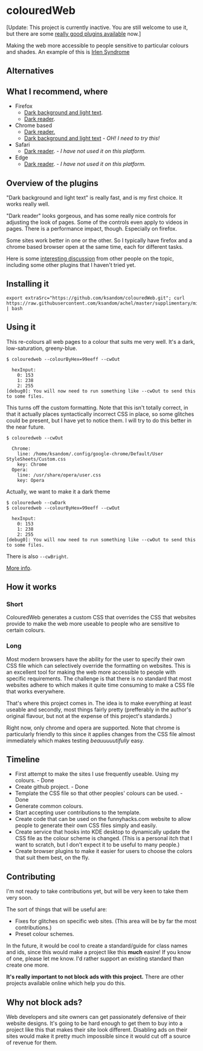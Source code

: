 # colouredWeb

\[Update: This project is currently inactive. You are still welcome to use it, but there are some [really good plugins available](#alternatives) now.\]

Making the web more accessible to people sensitive to particular colours and shades. An example of this is [Irlen Syndrome](http://en.wikipedia.org/wiki/Irlen_syndrome#Theory)

## Alternatives

## What I recommend, where

* Firefox
  * [Dark background and light text](https://addons.mozilla.org/en-US/firefox/addon/dark-background-light-text/).
  * [Dark reader](https://addons.mozilla.org/en-US/firefox/addon/darkreader/).
* Chrome based
  * [Dark reader.](https://chrome.google.com/webstore/detail/dark-reader/eimadpbcbfnmbkopoojfekhnkhdbieeh)
  * [Dark background and light text](https://chrome.google.com/webstore/detail/dark-background-and-light/cdcoopnlkdlmphjpjggdmhohkiklonkh?hl=en) - _OH! I need to try this!_
* Safari
  * [Dark reader](https://darkreader.org/safari). - _I have not used it on this platform._
* Edge
  * [Dark reader](https://microsoftedge.microsoft.com/addons/detail/ifoakfbpdcdoeenechcleahebpibofpc). - _I have not used it on this platform._

## Overview of the plugins

"Dark background and light text" is really fast, and is my first choice. It works really well.

"Dark reader" looks gorgeous, and has some really nice controls for adjusting the look of pages. Some of the controls even apply to videos in pages. There is a performance impact, though. Especially on firefox.

Some sites work better in one or the other. So I typically have firefox and a chrome based browser open at the same time, each for different tasks.

Here is some [interesting discussion](https://www.reddit.com/r/firefox/comments/9mm9jw/best_dark_extension/) from other people on the topic, including some other plugins that I haven't tried yet.

## Installing it

    export extraSrc="https://github.com/ksandom/colouredWeb.git"; curl https://raw.githubusercontent.com/ksandom/achel/master/supplimentary/misc/webInstall | bash

## Using it

This re-colours all web pages to a colour that suits me very well. It's a dark, low-saturation, greeny-blue.

    $ colouredweb --colourByHex=99eeff --cwOut
    
      hexInput: 
        0: 153
        1: 238
        2: 255
    [debug0]: You will now need to run something like --cwOut to send this to some files.

This turns off the custom formatting.
Note that this isn't totally correct, in that it actually places syntactically incorrect CSS in place, so some glitches could be present, but I have yet to notice them. I will try to do this better in the near future.

    $ colouredweb --cwOut
    
      Chrome: 
        line: /home/ksandom/.config/google-chrome/Default/User StyleSheets/Custom.css
        key: Chrome
      Opera: 
        line: /usr/share/opera/user.css
        key: Opera

Actually, we want to make it a dark theme

    $ colouredweb --cwDark
    $ colouredweb --colourByHex=99eeff --cwOut
    
      hexInput: 
        0: 153
        1: 238
        2: 255
    [debug0]: You will now need to run something like --cwOut to send this to some files.

There is also `--cwBright`.

[More info](https://github.com/ksandom/colouredWeb/tree/master/packages-available/ColouredWeb/docs).

## How it works

### Short

ColouredWeb generates a custom CSS that overrides the CSS that websites provide to make the web more useable to people who are sensitive to certain colours.

### Long

Most modern browsers have the ability for the user to specify their own CSS file which can selectively override the formatting on websites. This is an excellent tool for making the web more accessible to people with specific requirements. The challenge is that there is no standard that most websites adhere to which makes it quite time consuming to make a CSS file that works everywhere.

That's where this project comes in. The idea is to make everything at least useable and secondly, most things fairly pretty (prefferably in the author's original flavour, but not at the expense of this project's standards.)

Right now, only chrome and opera are supported. Note that chrome is particularly friendly to this since it applies changes from the CSS file almost immediately which makes testing *beauuuuutifully* easy.

## Timeline

 * First attempt to make the sites I use frequently useable. Using my colours. - Done
 * Create github project. - Done
 * Template the CSS file so that other peoples' colours can be used. - Done
 * Generate common colours.
 * Start accepting user contributions to the template.
 * Create code that can be used on the funnyhacks.com website to allow people to generate their own CSS files simply and easily.
 * Create service that hooks into KDE desktop to dynamically update the CSS file as the colour scheme is changed. (This is a personal itch that I want to scratch, but I don't expect it to be useful to many people.)
 * Create browser plugins to make it easier for users to choose the colors that suit them best, on the fly.

## Contributing

I'm not ready to take contributions yet, but will be very keen to take them very soon.

The sort of things that will be useful are:

 * Fixes for glitches on specific web sites. (This area will be by far the most contributions.)
 * Preset colour schemes.

In the future, it would be cool to create a standard/guide for class names and ids, since this would make a project like this **much** easire! If you know of one, please let me know. I'd rather support an existing standard than create one more.

**It's really important to not block ads with this project.** There are other projects available online which help you do this.

## Why not block ads?

Web developers and site owners can get passionately defensive of their website designs. It's going to be hard enough to get them to buy into a project like this that makes their site look different. Disabling ads on their sites would make it pretty much impossible since it would cut off a source of revenue for them.
